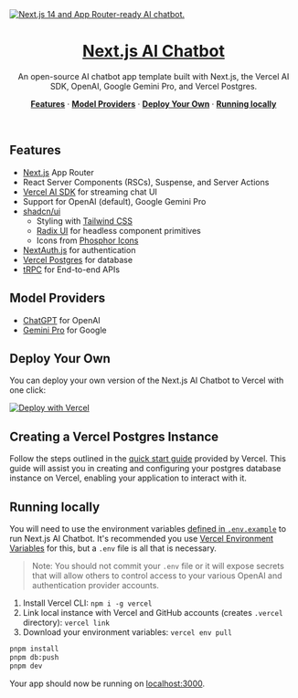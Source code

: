<a href="https://copilot.is/">
  <img alt="Next.js 14 and App Router-ready AI chatbot." src="https://copilot.is/opengraph-image.png">
  <h1 align="center">Next.js AI Chatbot</h1>
</a>

<p align="center">
  An open-source AI chatbot app template built with Next.js, the Vercel AI SDK, OpenAI, Google Gemini Pro, and Vercel Postgres.
</p>

<p align="center">
  <a href="#features"><strong>Features</strong></a> ·
  <a href="#model-providers"><strong>Model Providers</strong></a> ·
  <a href="#deploy-your-own"><strong>Deploy Your Own</strong></a> ·
  <a href="#running-locally"><strong>Running locally</strong></a>
</p>
<br/>

## Features

- [Next.js](https://nextjs.org) App Router
- React Server Components (RSCs), Suspense, and Server Actions
- [Vercel AI SDK](https://sdk.vercel.ai/docs) for streaming chat UI
- Support for OpenAI (default), Google Gemini Pro
- [shadcn/ui](https://ui.shadcn.com)
  - Styling with [Tailwind CSS](https://tailwindcss.com)
  - [Radix UI](https://radix-ui.com) for headless component primitives
  - Icons from [Phosphor Icons](https://phosphoricons.com)
- [NextAuth.js](https://github.com/nextauthjs/next-auth) for authentication
- [Vercel Postgres](https://vercel.com/storage/postgres) for database
- [tRPC](https://github.com/trpc/trpc) for End-to-end APIs

## Model Providers

- [ChatGPT](https://platform.openai.com/account/api-keys) for OpenAI
- [Gemini Pro](https://makersuite.google.com/app/apikey) for Google

## Deploy Your Own

You can deploy your own version of the Next.js AI Chatbot to Vercel with one click:

[![Deploy with Vercel](https://vercel.com/button)](https://vercel.com/new/clone?demo-title=Next.js+AI+Chatbot&demo-description=A+full-featured%2C+hackable+Next.js+AI+chatbot&demo-url=https%3A%2F%2Fcopilot.is%2F&demo-image=%2F%2Fcopilot.is%2Fopengraph-image.png&project-name=Next.js+AI+Chatbot&repository-name=ai-chatbot&repository-url=https%3A%2F%2Fgithub.com%2Fcopilot-is%2Fcopilot.is&skippable-integrations=1&env=AUTH_GITHUB_ID%2CAUTH_GITHUB_SECRET%2CAUTH_SECRET&envDescription=How+to+get+these+env+vars&envLink=https%3A%2F%2Fgithub.com%2Fcopilot-is%2Fcopilot.is%2Fblob%2Fmain%2F.env.example&teamCreateStatus=hidden&stores=[{"type":"postgres"}])

## Creating a Vercel Postgres Instance

Follow the steps outlined in the [quick start guide](https://vercel.com/docs/storage/vercel-postgres/quickstart) provided by Vercel. This guide will assist you in creating and configuring your postgres database instance on Vercel, enabling your application to interact with it.

## Running locally

You will need to use the environment variables [defined in `.env.example`](.env.example) to run Next.js AI Chatbot. It's recommended you use [Vercel Environment Variables](https://vercel.com/docs/projects/environment-variables) for this, but a `.env` file is all that is necessary.

> Note: You should not commit your `.env` file or it will expose secrets that will allow others to control access to your various OpenAI and authentication provider accounts.

1. Install Vercel CLI: `npm i -g vercel`
2. Link local instance with Vercel and GitHub accounts (creates `.vercel` directory): `vercel link`
3. Download your environment variables: `vercel env pull`

```bash
pnpm install
pnpm db:push
pnpm dev
```

Your app should now be running on [localhost:3000](http://localhost:3000/).
